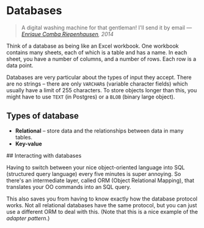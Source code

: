 # Databases

> A digital washing machine for that gentleman! I'll send it by email
> —*[Enrique Comba Riepenhausen](http://ecomba.pro), 2014*

Think of a database as being like an Excel workbook. One workbook contains many sheets, each of which is a table and has a name. In each sheet, you have a number of columns, and a number of rows. Each row is a data point.  

Databases are very particular about the types of input they accept. There are no strings – there are only `VARCHAR`s (variable character fields) which usually have a limit of 255 characters. To store objects longer than this, you might have to use `TEXT` (in Postgres) or a `BLOB` (binary large object).

## Types of database

* **Relational** – store data and the relationships between data in many tables.
* **Key-value**

## Interacting with databases

Having to switch between your nice object-oriented language into SQL (structured query language) every five minutes is super annoying. So there's an intermediate layer, called ORM (Object Relational Mapping), that translates your OO commands into an SQL query.

This also saves you from having to know exactly how the database protocol works. Not all relational databases have the same protocol, but you can just use a different ORM to deal with this. (Note that this is a nice example of the *adapter pattern*.)